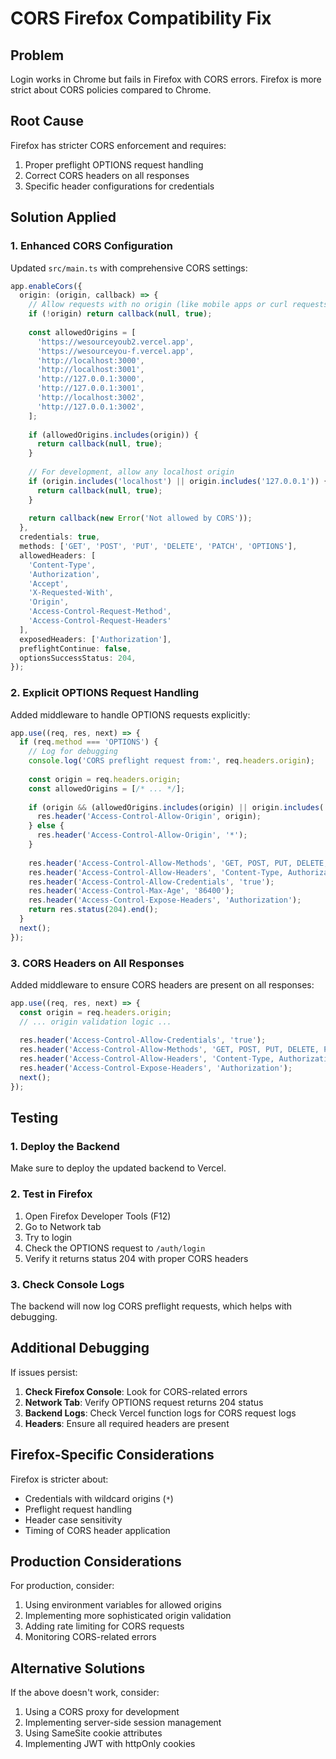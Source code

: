 # CORS Firefox Compatibility Fix

## Problem
Login works in Chrome but fails in Firefox with CORS errors. Firefox is more strict about CORS policies compared to Chrome.

## Root Cause
Firefox has stricter CORS enforcement and requires:
1. Proper preflight OPTIONS request handling
2. Correct CORS headers on all responses
3. Specific header configurations for credentials

## Solution Applied

### 1. Enhanced CORS Configuration
Updated `src/main.ts` with comprehensive CORS settings:

```typescript
app.enableCors({
  origin: (origin, callback) => {
    // Allow requests with no origin (like mobile apps or curl requests)
    if (!origin) return callback(null, true);
    
    const allowedOrigins = [
      'https://wesourceyoub2.vercel.app',
      'https://wesourceyou-f.vercel.app',
      'http://localhost:3000',
      'http://localhost:3001',
      'http://127.0.0.1:3000',
      'http://127.0.0.1:3001',
      'http://localhost:3002',
      'http://127.0.0.1:3002',
    ];
    
    if (allowedOrigins.includes(origin)) {
      return callback(null, true);
    }
    
    // For development, allow any localhost origin
    if (origin.includes('localhost') || origin.includes('127.0.0.1')) {
      return callback(null, true);
    }
    
    return callback(new Error('Not allowed by CORS'));
  },
  credentials: true,
  methods: ['GET', 'POST', 'PUT', 'DELETE', 'PATCH', 'OPTIONS'],
  allowedHeaders: [
    'Content-Type', 
    'Authorization', 
    'Accept', 
    'X-Requested-With',
    'Origin',
    'Access-Control-Request-Method',
    'Access-Control-Request-Headers'
  ],
  exposedHeaders: ['Authorization'],
  preflightContinue: false,
  optionsSuccessStatus: 204,
});
```

### 2. Explicit OPTIONS Request Handling
Added middleware to handle OPTIONS requests explicitly:

```typescript
app.use((req, res, next) => {
  if (req.method === 'OPTIONS') {
    // Log for debugging
    console.log('CORS preflight request from:', req.headers.origin);
    
    const origin = req.headers.origin;
    const allowedOrigins = [/* ... */];
    
    if (origin && (allowedOrigins.includes(origin) || origin.includes('localhost'))) {
      res.header('Access-Control-Allow-Origin', origin);
    } else {
      res.header('Access-Control-Allow-Origin', '*');
    }
    
    res.header('Access-Control-Allow-Methods', 'GET, POST, PUT, DELETE, PATCH, OPTIONS');
    res.header('Access-Control-Allow-Headers', 'Content-Type, Authorization, Accept, X-Requested-With, Origin, Access-Control-Request-Method, Access-Control-Request-Headers');
    res.header('Access-Control-Allow-Credentials', 'true');
    res.header('Access-Control-Max-Age', '86400');
    res.header('Access-Control-Expose-Headers', 'Authorization');
    return res.status(204).end();
  }
  next();
});
```

### 3. CORS Headers on All Responses
Added middleware to ensure CORS headers are present on all responses:

```typescript
app.use((req, res, next) => {
  const origin = req.headers.origin;
  // ... origin validation logic ...
  
  res.header('Access-Control-Allow-Credentials', 'true');
  res.header('Access-Control-Allow-Methods', 'GET, POST, PUT, DELETE, PATCH, OPTIONS');
  res.header('Access-Control-Allow-Headers', 'Content-Type, Authorization, Accept, X-Requested-With, Origin');
  res.header('Access-Control-Expose-Headers', 'Authorization');
  next();
});
```

## Testing

### 1. Deploy the Backend
Make sure to deploy the updated backend to Vercel.

### 2. Test in Firefox
1. Open Firefox Developer Tools (F12)
2. Go to Network tab
3. Try to login
4. Check the OPTIONS request to `/auth/login`
5. Verify it returns status 204 with proper CORS headers

### 3. Check Console Logs
The backend will now log CORS preflight requests, which helps with debugging.

## Additional Debugging

If issues persist:

1. **Check Firefox Console**: Look for CORS-related errors
2. **Network Tab**: Verify OPTIONS request returns 204 status
3. **Backend Logs**: Check Vercel function logs for CORS request logs
4. **Headers**: Ensure all required headers are present

## Firefox-Specific Considerations

Firefox is stricter about:
- Credentials with wildcard origins (`*`)
- Preflight request handling
- Header case sensitivity
- Timing of CORS header application

## Production Considerations

For production, consider:
1. Using environment variables for allowed origins
2. Implementing more sophisticated origin validation
3. Adding rate limiting for CORS requests
4. Monitoring CORS-related errors

## Alternative Solutions

If the above doesn't work, consider:
1. Using a CORS proxy for development
2. Implementing server-side session management
3. Using SameSite cookie attributes
4. Implementing JWT with httpOnly cookies
